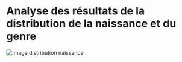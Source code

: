 # Analyse des résultats de la distribution de la naissance et du genre



![image distribution naissance](../../notebooks_jupyter/notebooks_jupyter/Images/naissances_distribution_10ans_genre.jpg)